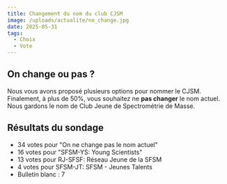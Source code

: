 ```yaml
---
title: Changement du nom du club CJSM
image: /uploads/actualite/no_change.jpg
date: 2025-05-31
tags: 
  - Choix
  - Vote
---
```


## On change ou pas ?

Nous vous avons proposé plusieurs options pour nommer le CJSM. Finalement, à plus de 50%, vous souhaitez ne **pas changer** le nom actuel. Nous gardons le nom de Club Jeune de Spectrométrie de Masse. </p>


## Résultats du sondage

- 34 votes pour "On ne change pas le nom actuel"
- 16 votes pour "SFSM-YS: Young Scientists"
- 13 votes pour RJ-SFSF: Réseau Jeune de la SFSM
- 4 votes pour SFSM-JT: SFSM - Jeunes Talents
- Bulletin blanc : 7

